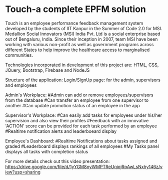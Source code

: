 # Touch-a complete EPFM solution
Touch is an employee performance feedback management system developed by the students of IIT Kanpur in the Summer of Code 2.0 for MSI. Medallion Social Innovators (MSI) India Pvt. Ltd is a social enterprise based out of Bengaluru, India. Since their inception in 2007, team MSI have been working with various non-profit as well as government programs across different States to help improve the healthcare access to marginalised communities.

Technologies incorporated in development of this project are:
HTML, CSS, JQuery, Bootstrap, Firebase and NodeJS

Structure of the application:
Login/SignUp page: for the admin, supervisors and employees

Admin's Workplace: 
#Admin can add or remove employees/supervisors from the database
#Can transfer an employee from one supervisor to another
#Can update promotion status of an employee in the app

Supervisor's Workplace:
#Can easily add tasks for employees under his/her supervision and also view their profiles
#Feedback with an innovative 'ACTION' score can be provided for each task performed by an employee
#Realtime notification alerts and leaderboeard display

Employee's Dashboard:
#Realtime Notifications about tasks assigned and graded
#Leaderboard displays rankings of all employees
#My Tasks panel displays all tasks with completion status

For more details check out this video presentation:
https://drive.google.com/file/d/1yYGM8nyWMPTReUqiqjRpAwLsNxhy146z/view?usp=sharing
